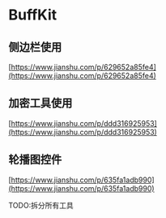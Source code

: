 # BuffKit 

## 侧边栏使用
[https://www.jianshu.com/p/629652a85fe4](https://www.jianshu.com/p/629652a85fe4)

## 加密工具使用
[https://www.jianshu.com/p/ddd316925953](https://www.jianshu.com/p/ddd316925953)

## 轮播图控件
[https://www.jianshu.com/p/635fa1adb990](https://www.jianshu.com/p/635fa1adb990)

TODO:拆分所有工具
